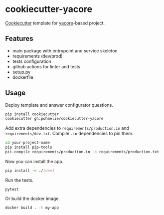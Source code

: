 # cookiecutter-yacore
[Cookiecutter](https://github.com/cookiecutter/cookiecutter) template for [yacore](https://github.com/pohmelie/yacore)-based project.

## Features
- main package with entrypoint and service skeleton
- requirements (dev/prod)
- tests configuration
- github actions for linter and tests
- setup.py
- dockerfile

## Usage
Deploy template and answer configurator questions.
```bash
pip install cookiecutter
cookiecutter gh:pohmelie/cookiecutter-yacore
```
Add extra dependencies to `requirements/production.in` and `requirements/dev.txt`. Compile `.in` dependencies to pin them.
```bash
cd your-project-name
pip install pip-tools
pii-compile requirements/production.in -o requirements/production.txt
```
Now you can install the app.
```bash
pip install -e ./[dev]
```
Run the tests.
```
pytest
```
Or build the docker image.
```bash
docker build . -t my-app
```
